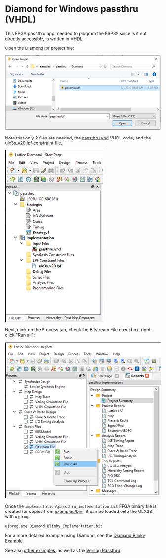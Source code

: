 # Diamond for Windows passthru (VHDL)

This FPGA passthru app, needed to program the ESP32 since is it not directly accessible, is written in VHDL.

Open the Diamond lpf project file:

![Diamond-open-passthru](../images/Diamond-open-passthru.PNG )

Note that only 2 files are needed, the [passthru.vhd](./passthru.vhd) VHDL code, and the [ulx3s_v20.lpf](./ulx3s_v20.lpf) constraint file.

![Diamond-project-files.PNG](../images/Diamond-project-files.PNG )

Next, click on the Process tab, check the Bitstream File checkbox, right-click "Run all": 

![Diamond-process-create-bitstream](../images/Diamond-process-create-bitstream.PNG )

Once the `implementation\passthru_implementation.bit` FPGA binary file is created (or copied from [examples/bin](../../bin/README.md)), it can be loaded onto the ULX3S with `ujprog`:

```
ujprog.exe Diamond_Blinky_Implementation.bit
```


For a more detailed example using Diamond, see the [Diamond Blinky Example](../../blinky/Diamond/README.md)

See also [other examples](../../README.md), as well as the [Verilog Passthru](../DiamondVerilog/README.md)
